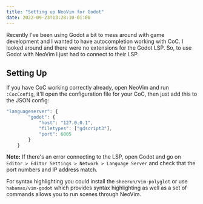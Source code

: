```yaml
---
title: "Setting up NeoVim for Godot"
date: 2022-09-23T13:28:10-01:00
---
```


Recently I've been using Godot a bit to mess around with game development and I wanted to have autocompletion working with CoC. I looked around and there were no extensions for the Godot LSP. So, to use Godot with NeoVim I just had to connect to their LSP. 

## Setting Up

If you have CoC working correctly already, open NeoVim and run `:CocConfig`, it'll open the configuration file for your CoC, then just add this to the JSON config:
```js
"languageserver": {
        "godot": {
            "host": "127.0.0.1",
            "filetypes": ["gdscript3"],
            "port": 6005
        }
    }
```
**Note:** If there's an error connecting to the LSP, open Godot and go on `Editor > Editor Settings > Network > Language Server` and check that the port numbers and IP address match.

For syntax highlighting you could install the `sheerun/vim-polyglot` or use `habamax/vim-godot` which provides syntax highlighting as well as a set of commands allows you to run scenes through NeoVim. 